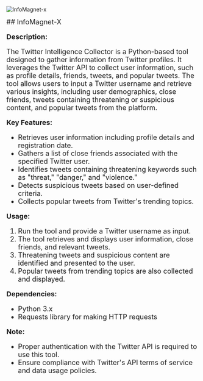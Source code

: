 ![InfoMagnet-x](https://github.com/Ismail-Benali/InfoMagnet-X/assets/90980178/770d1fb6-e1b0-4f6f-9cd1-8df1d2e822f5)

<font size="4">
## InfoMagnet-X

**Description:**

The Twitter Intelligence Collector is a Python-based tool designed to gather information from Twitter profiles. It leverages the Twitter API to collect user information, such as profile details, friends, tweets, and popular tweets. The tool allows users to input a Twitter username and retrieve various insights, including user demographics, close friends, tweets containing threatening or suspicious content, and popular tweets from the platform.

**Key Features:**

- Retrieves user information including profile details and registration date.
- Gathers a list of close friends associated with the specified Twitter user.
- Identifies tweets containing threatening keywords such as "threat," "danger," and "violence."
- Detects suspicious tweets based on user-defined criteria.
- Collects popular tweets from Twitter's trending topics.

**Usage:**

1. Run the tool and provide a Twitter username as input.
2. The tool retrieves and displays user information, close friends, and relevant tweets.
3. Threatening tweets and suspicious content are identified and presented to the user.
4. Popular tweets from trending topics are also collected and displayed.

**Dependencies:**

- Python 3.x
- Requests library for making HTTP requests

**Note:**
- Proper authentication with the Twitter API is required to use this tool.
- Ensure compliance with Twitter's API terms of service and data usage policies.
